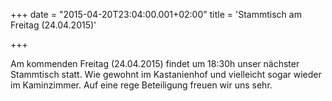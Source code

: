 +++
date = "2015-04-20T23:04:00.001+02:00"
title = 'Stammtisch am Freitag (24.04.2015)'


+++

Am kommenden Freitag (24.04.2015) findet um 18:30h unser nächster Stammtisch statt. Wie gewohnt im Kastanienhof und vielleicht sogar wieder im Kaminzimmer. Auf eine rege Beteiligung freuen wir uns sehr.

      